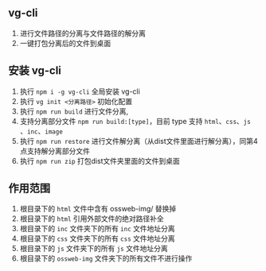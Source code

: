 ## vg-cli
1. 进行文件路径的分离与文件路径的解分离
2. 一键打包分离后的文件到桌面

## 安装 vg-cli
1. 执行 ```npm i -g vg-cli``` 全局安装 vg-cli
2. 执行 ```vg init <分离路径>``` 初始化配置
3. 执行 ```npm run build``` 进行文件分离,
4. 支持分离部分文件 ```npm run build:[type]```，目前 type 支持 ```html```、```css```、```js``` 、```inc```、```image```
5. 执行 ```npm run restore``` 进行文件解分离（从dist文件里面进行解分离），同第4点支持解分离部分文件
6. 执行 ```npm run zip``` 打包dist文件夹里面的文件到桌面

## 作用范围
1. 根目录下的 ```html``` 文件中含有 ossweb-img/ 替换掉
2. 根目录下的 ```html``` 引用外部文件的绝对路径补全
3. 根目录下的 ```inc``` 文件夹下的所有 ```inc``` 文件地址分离
4. 根目录下的 ```css``` 文件夹下的所有 ```css``` 文件地址分离
5. 根目录下的 ```js``` 文件夹下的所有 ```js``` 文件地址分离
6. 根目录下的 ```ossweb-img``` 文件夹下的所有文件不进行操作
